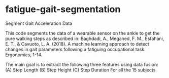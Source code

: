 # fatigue-gait-segmentation

Segment Gait Acceleration Data

This code segments the data of a wearable sensor on the ankle to get the pure walking steps as described in:
Baghdadi, A., Megahed, F. M., Esfahani, E. T., & Cavuoto, L. A. (2018). A machine learning approach to detect changes in gait parameters following a fatiguing occupational task. Ergonomics, 1-14.

The main goal is to extract the following three features using data fusion:
(A) Step Length
(B) Step Height
(C) Step Duration
For all the 15 subjects
